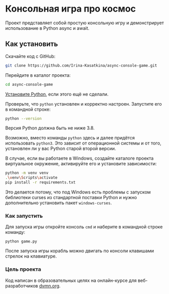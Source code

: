 # Консольная игра про космос

Проект представляет собой простую консольную игру и демонстрирует использование в Python async и await.

## Как установить

Скачайте код с GitHub:
```sh
git clone https://github.com/Irina-Kasatkina/async-console-game.git
```

Перейдите в каталог проекта:
```sh
cd async-console-game
```

[Установите Python](https://www.python.org/), если этого ещё не сделали.

Проверьте, что `python` установлен и корректно настроен. Запустите его в командной строке:
```sh
python --version
```
Версия Python должна быть не ниже 3.8.

Возможно, вместо команды `python` здесь и далее придётся использовать `python3`. Это зависит от операционной системы и от того, установлен ли у вас Python старой второй версии. 

В случае, если вы работаете в Windows, создайте каталоге проекта виртуальное окружение, активируйте его и установите зависимости:
```sh
python -m venv venv
.\venv\Scripts\activate
pip install -r requirements.txt
```
Это делается потому, что под Windows есть проблемы с запуском библиотеки curses из стандартной поставки Python и нужно дополнительно установить пакет `windows-curses`.

### Как запустить

Для запуска игры откройте консоль `cmd` и наберите в командной строке команду:
```
python game.py
```
После запуска игры корабль можно двигать по консоли клавишами стрелок на клавиатуре.

### Цель проекта

Код написан в образовательных целях на онлайн-курсе для веб-разработчиков [dvmn.org](https://dvmn.org/).
